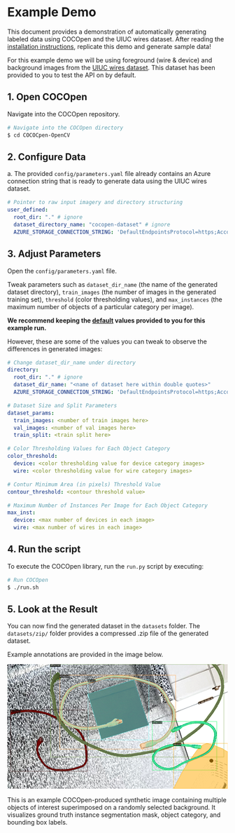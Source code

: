 # **Example Demo**
This document provides a demonstration of automatically generating labeled data using COCOpen and the UIUC wires dataset. After reading the [installation instructions](https://github.com/RMDLO/COCOpen-OpenCV/blob/main/docs/INSTALLATION.md), replicate this demo and generate sample data!

For this example demo we will be using foreground (wire & device) and background images from the [UIUC wires dataset](https://uofi.box.com/s/b8llku4yrvq44ijedw0lol1oz5sx7rja). This dataset has been provided to you to test the API on by default.

## **1. Open COCOpen**
Navigate into the COCOpen repository.

```bash
# Navigate into the COCOpen directory
$ cd COCOCpen-OpenCV
```
## **2. Configure Data**
a. The provided `config/parameters.yaml` file already contains an Azure connection string that is ready to generate data using the UIUC wires dataset.

```yaml
# Pointer to raw input imagery and directory structuring
user_defined:
  root_dir: "." # ignore
  dataset_directory_name: "cocopen-dataset" # ignore
  AZURE_STORAGE_CONNECTION_STRING: 'DefaultEndpointsProtocol=https;AccountName=uiucwiresdataset;AccountKey=VkJ1HT3LkDuiLTFK8yd+eAFLvhLKJNqLDIealTPY9Lv6Dp7VDFVWKIvhnNXqC+GCQYjh7NQVuH1r+ASt/tVk7g==;EndpointSuffix=core.windows.net' # UIUC's Azure connection string
```

## **3. Adjust Parameters**
Open the `config/parameters.yaml` file.

Tweak parameters such as `dataset_dir_name` (the name of the generated dataset directory), `train_images` (the number of images in the generated training set), `threshold` (color thresholding values), and `max_instances` (the maximum number of objects of a particular category per image).

**We recommend keeping the [default](config/parameters.yaml) values provided to you for this example run.**

However, these are some of the values you can tweak to observe the differences in generated images:
```yaml
# Change dataset_dir_name under directory
directory:
  root_dir: "." # ignore
  dataset_dir_name: "<name of dataset here within double quotes>"
  AZURE_STORAGE_CONNECTION_STRING: 'DefaultEndpointsProtocol=https;AccountName=uiucwiresdataset;AccountKey=VkJ1HT3LkDuiLTFK8yd+eAFLvhLKJNqLDIealTPY9Lv6Dp7VDFVWKIvhnNXqC+GCQYjh7NQVuH1r+ASt/tVk7g==;EndpointSuffix=core.windows.net' #ignore
```
```yaml
# Dataset Size and Split Parameters
dataset_params:
  train_images: <number of train images here>
  val_images: <number of val images here>
  train_split: <train split here>
  ```
```yaml
# Color Thresholding Values for Each Object Category
color_threshold:
  device: <color thresholding value for device category images>
  wire: <color thresholding value for wire category images>
```
```yaml
# Contur Minimum Area (in pixels) Threshold Value
contour_threshold: <contour threshold value>
```
```yaml
# Maximum Number of Instances Per Image for Each Object Category
max_inst:
  device: <max number of devices in each image>
  wire: <max number of wires in each image>
```
## **4. Run the script**
To execute the COCOpen library, run the `run.py` script by executing:

```bash
# Run COCOpen
$ ./run.sh
```

## **5. Look at the Result**
You can now find the generated dataset in the `datasets` folder. The `datasets/zip/` folder provides a compressed .zip file of the generated dataset. 

Example annotations are provided in the image below.
<p align="center">
  <img src="https://github.com/RMDLO/COCOpen-OpenCV/blob/main/docs/images/0.png?raw=true" title="Visualization of COCOpen Automatic Instance Segmentation" width="600px"> <figcaption>This is an example COCOpen-produced synthetic image containing multiple objects of interest superimposed on a randomly selected background. It visualizes ground truth instance segmentation mask, object category, and bounding box labels.</figcaption>
</p>
